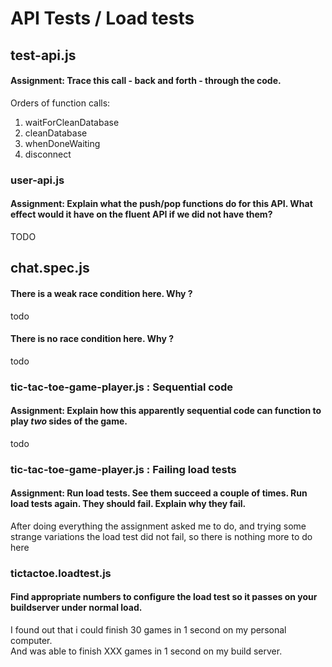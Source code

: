 API Tests / Load tests
=======

## test-api.js ##
#### Assignment: Trace this call - back and forth - through the code. ####

Orders of function calls:
1. waitForCleanDatabase
2. cleanDatabase
3. whenDoneWaiting
4. disconnect

### user-api.js
#### Assignment: Explain what the push/pop functions do for this API. What effect would it have on the fluent API if we did not have them? ####

TODO

## chat.spec.js ##

#### There is a weak race condition here. Why ? ####

todo

#### There is no race condition here. Why ? ####

todo

### tic-tac-toe-game-player.js : Sequential code

#### Assignment: Explain how this apparently sequential code can function to play *two* sides of the game. ####

todo

### tic-tac-toe-game-player.js : Failing load tests

#### Assignment: Run load tests. See them succeed a couple of times. Run load tests again. They should fail. Explain why they fail. ####

After doing everything the assignment asked me to do, and trying some strange variations the load test did not fail, so there is nothing more to do here

### tictactoe.loadtest.js

#### Find appropriate numbers to configure the load test so it passes on your buildserver under normal load. ####

I found out that i could finish 30 games in 1 second on my personal computer.  
And was able to finish XXX games in 1 second on my build server.

